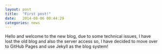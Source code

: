 ```yaml
---
layout: post
title:  "First post!"
date:   2014-08-06 00:44:29
categories: news
---
```


Hello and welcome to the new blog, due to some technical issues, I have lost the old blog and also the server access so, I have decided to move over to GitHub Pages and use Jekyll as the blog system!
